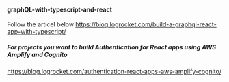 #### graphQL-with-typescript-and-react

Follow the articel below
https://blog.logrocket.com/build-a-graphql-react-app-with-typescript/


##### For projects you want to build Authentication for React apps using AWS Amplify and Cognito
https://blog.logrocket.com/authentication-react-apps-aws-amplify-cognito/

